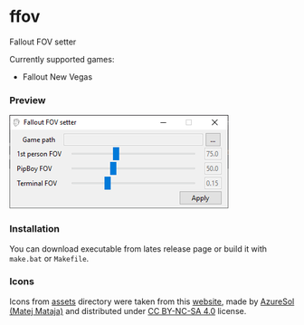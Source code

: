 # ffov
Fallout FOV setter

Currently supported games:
 - Fallout New Vegas

### Preview
![Preview](data/preview.png "Preview")

### Installation

You can download executable from lates release page or build it with `make.bat` or `Makefile`.

### Icons
Icons from [assets](ffov/assets) directory were taken from this [website](https://iconarchive.com/show/sketchy-icons-by-azuresol/Fallout-icon.html), made by [AzureSol (Matej Mataja)](http://azuresol.deviantart.com) and distributed under [CC BY-NC-SA 4.0](https://creativecommons.org/licenses/by-nc-sa/4.0/) license.

